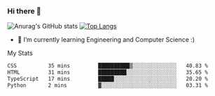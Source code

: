 ### Hi there 👋

![Anurag's GitHub stats](https://github-readme-stats.vercel.app/api?username=MatteoIorio11&show_icons=true&theme=dark) 
[![Top Langs](https://github-readme-stats.vercel.app/api/top-langs/?username=MatteoIorio11&theme=dark)](https://github.com/MatteoIorio11/github-readme-stats)

- 🌱 I’m currently learning Engineering and Computer Science :)

<!--
**MatteoIorio11/MatteoIorio11** is a ✨ _special_ ✨ repository because its `README.md` (this file) appears on your GitHub profile.

Here are some ideas to get you started:

- 🔭 I’m currently working on ...
- 🌱 I’m currently learning ...
- 👯 I’m looking to collaborate on ...
- 🤔 I’m looking for help with ...
- 💬 Ask me about ...
- 📫 How to reach me: ...
- 😄 Pronouns: ...
- ⚡ Fun fact: ...
-->
My Stats
<!--START_SECTION:waka-->

```txt
CSS          35 mins         ██████████▒░░░░░░░░░░░░░░   40.83 %
HTML         31 mins         █████████░░░░░░░░░░░░░░░░   35.65 %
TypeScript   17 mins         █████░░░░░░░░░░░░░░░░░░░░   20.20 %
Python       2 mins          ▓░░░░░░░░░░░░░░░░░░░░░░░░   03.31 %
```

<!--END_SECTION:waka-->
